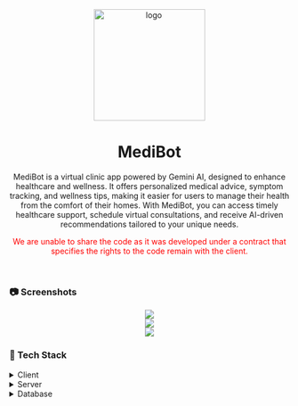 
<div align="center">

  <img src="https://upload.wikimedia.org/wikipedia/commons/8/8a/Google_Gemini_logo.svg" alt="logo" width="200" height="auto" />
  <h1>MediBot</h1>
  <p>MediBot is a virtual clinic app powered by Gemini AI, designed to enhance healthcare and wellness. It offers personalized medical advice, symptom tracking, and wellness tips, making it easier for users to manage their health from the comfort of their homes. With MediBot, you can access timely healthcare support, schedule virtual consultations, and receive AI-driven recommendations tailored to your unique needs.</p>
  <p style="color: red;"> We are unable to share the code as it was developed under a contract that specifies the rights to the code remain with the client.</p>
  
  

</div>

<br />



<!-- Screenshots -->
### :camera: Screenshots

<div align="center"> 
 <img src="https://amazone-clone.storage.iran.liara.space/reservation%20mockup.png" />
</div>
<p style="font-size: 0;">&nbsp;</p>
<div align="center"> 
 <img src="https://amazone-clone.storage.iran.liara.space/reserv-admin-1.jpeg" />
</div>
<p style="font-size: 0;">&nbsp;</p>
<div align="center"> 
 <img src="https://amazone-clone.storage.iran.liara.space/reserve-admin-2.jpeg" />
</div>


<!-- TechStack -->
### :space_invader: Tech Stack

<details>
  <summary>Client</summary>
  <ul>
    <li><a href="https://flutter.dev/">Flutter</a></li>
    <li><a href="https://chornthorn.github.io/getx-docs/">Getx State Manager</a></li>
  </ul>
</details>


<details>
  <summary>Server</summary>
  <ul>
    <li><a href="https://nodejs.org/en">Node.js</a></li>
    <li><a href="https://expressjs.com/">Express.js</a></li>
  </ul>
</details>

<details>
<summary>Database</summary>
  <ul>
    <li><a href="https://www.mongodb.com/">MongoDB</a></li>
  </ul>
</details>


